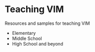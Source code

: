 Teaching VIM
============

Resources and samples for teaching VIM 

* Elementary
* Middle School
* High School and beyond
